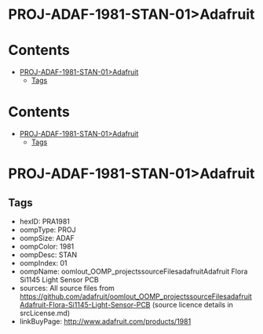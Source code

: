 
PROJ-ADAF-1981-STAN-01>Adafruit
===============================

Contents
========

* [PROJ-ADAF-1981-STAN-01>Adafruit](#proj-adaf-1981-stan-01adafruit)
	* [Tags](#tags)

Contents
========

* [PROJ-ADAF-1981-STAN-01>Adafruit](#proj-adaf-1981-stan-01adafruit)
	* [Tags](#tags)

# PROJ-ADAF-1981-STAN-01>Adafruit

## Tags

- hexID: PRA1981
- oompType: PROJ
- oompSize: ADAF
- oompColor: 1981
- oompDesc: STAN
- oompIndex: 01
- oompName: oomlout_OOMP_projectssourceFilesadafruitAdafruit Flora Si1145 Light Sensor PCB
- sources: All source files from https://github.com/adafruit/oomlout_OOMP_projectssourceFilesadafruitAdafruit-Flora-Si1145-Light-Sensor-PCB (source licence details in srcLicense.md)
- linkBuyPage: http://www.adafruit.com/products/1981
